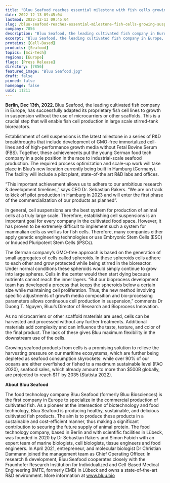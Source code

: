 ```yaml
---
title: "Bluu Seafood reaches essential milestone with fish cells growing in suspension"
date: 2022-12-13 09:45:04
lastmod: 2022-12-13 09:45:04
slug: /bluu-seafood-reaches-essential-milestone-fish-cells-growing-suspension
company: 7856
description: "Bluu Seafood, the leading cultivated fish company in Europe, has successfully adapted its proprietary fish cell lines to growth in suspension without the use of microcarriers or other scaffolds. This is a crucial step that will enable fish cell production in large scale stirred-tank bioreactors."
excerpt: "Bluu Seafood, the leading cultivated fish company in Europe, has successfully adapted its proprietary fish cell lines to growth in suspension without the use of microcarriers or other scaffolds. This is a crucial step that will enable fish cell production in large scale stirred-tank bioreactors."
proteins: [Cell-Based]
products: [Seafood]
topics: [Sci-Tech]
regions: [Europe]
flags: [Press Release]
directory: [7856]
featured_image: "Bluu Seafood.jpg"
draft: false
pinned: false
homepage: false
uuid: 11211
---
```

<p><strong>Berlin, Dec 13th, 2022. </strong>Bluu Seafood, the leading cultivated fish company in Europe, has successfully adapted its proprietary fish cell lines to growth in suspension without the use of microcarriers or other scaffolds. This is a crucial step that will enable fish cell production in large scale stirred-tank bioreactors.</p>
<p>Establishment of cell suspensions is the latest milestone in a series of R&D breakthroughs that include development of GMO-free immortalized cell-lines and of high-performance growth media without Fetal Bovine Serum (FBS). Together, these achievements put the young German food tech company in a pole position in the race to industrial-scale seafood production. The required process optimization and scale-up work will take place in Bluu’s new location currently being built in Hamburg (Germany). The facility will include a pilot plant, state-of-the art R&D labs and offices.</p>
<p>“This important achievement allows us to adhere to our ambitious research & development timelines,” says CEO Dr. Sebastian Rakers. “We are on track to kick off pilot production in Hamburg in 2023 and will enter the first phase of the commercialization of our products as planned”.</p>
<p>In general, cell suspensions are the best system for production of animal cells at a truly large scale. Therefore, establishing cell suspensions is an important goal for every company in the cultivated food space. However, it has proven to be extremely difficult to implement such a system for mammalian cells as well as for fish cells. Therefore, many companies either apply genetic engineering technologies or use Embryonic Stem Cells (ESC) or Induced Pluripotent Stem Cells (iPSCs).</p>
<p>The German company’s GMO-free approach is based on the generation of small aggregates of cells called spheroids. In these spheroids cells adhere to each other and grow protected while being stirred in the bioreactor. Under normal conditions these spheroids would simply continue to grow into large spheres. Cells in the center would then start dying because nutrients cannot reach the inner layers. “But our bioprocess development team has developed a process that keeps the spheroids below a certain size while maintaining cell proliferation. Thus, the new method involving specific adjustments of growth media composition and bio-processing parameters allows continuous cell production in suspension,” comments Dr Duong T. Nguyen, Bluu’s Director of Research and Bioprocess Innovation.</p>
<p>As no microcarriers or other scaffold materials are used, cells can be harvested and processed without any further treatments. Additional materials add complexity and can influence the taste, texture, and color of the final product. The lack of these gives Bluu maximum flexibility in the downstream use of the cells.</p>
<p>Growing seafood products from cells is a promising solution to relieve the harvesting pressure on our maritime ecosystems, which are further being depleted as seafood consumption skyrockets: while over 90% of our oceans are either overfished or fished to a maximum sustainable level (FAO 2020), seafood sales, which already amount to more than $500B globally, are projected to reach $1T by 2035 (Statista 2022).</p>
<p><strong>About Bluu Seafood</strong></p>
<p>The food technology company Bluu Seafood (formerly Bluu Biosciences) is the first company in Europe to specialize in the commercial production of cultivated fish. As a pioneer at the intersection of biotechnology and food technology, Bluu Seafood is producing healthy, sustainable, and delicious cultivated fish products. The aim is to produce these products in a sustainable and cost-efficient manner, thus making a significant contribution to securing the future supply of animal protein. The food technology company, based in Berlin and with scientific facilities in Lübeck, was founded in 2020 by Dr Sebastian Rakers and Simon Fabich with an expert team of marine biologists, cell biologists, tissue engineers and food engineers. In April 2021, entrepreneur, and molecular biologist Dr Christian Dammann joined the management team as Chief Operating Officer. In research & development, Bluu Seafood cooperates closely with the Fraunhofer Research Institution for Individualized and Cell-Based Medical Engineering (IMTE, formerly EMB) in Lübeck and owns a state-of-the-art R&D environment. More information at <a href="http://www.bluu.bio">www.bluu.bio</a></p>
